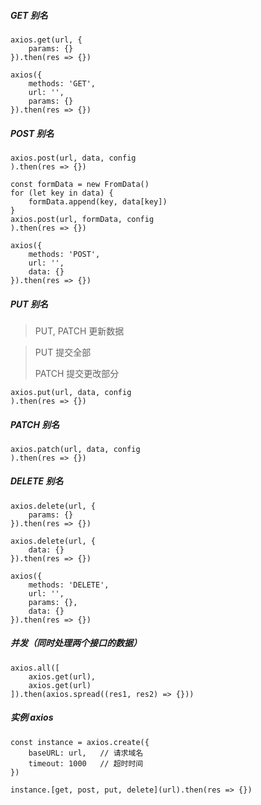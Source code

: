 ##### GET 别名

```
axios.get(url, {
	params: {}
}).then(res => {})

axios({
	methods: 'GET',
	url: '',
	params: {}
}).then(res => {})
```

##### POST 别名

```
axios.post(url, data, config
).then(res => {})

const formData = new FromData()
for (let key in data) {
	formData.append(key, data[key])
}
axios.post(url, formData, config
).then(res => {})

axios({
	methods: 'POST',
	url: '',
	data: {}
}).then(res => {})
```

##### PUT 别名

> PUT, PATCH 更新数据

> PUT 提交全部
>
> PATCH 提交更改部分

```
axios.put(url, data, config
).then(res => {})
```

##### PATCH 别名

```
axios.patch(url, data, config
).then(res => {})
```

##### DELETE 别名

```
axios.delete(url, {
	params: {}
}).then(res => {})

axios.delete(url, {
	data: {}
}).then(res => {})

axios({
	methods: 'DELETE',
	url: '',
	params: {},
	data: {}
}).then(res => {})
```

##### 并发（同时处理两个接口的数据）

```
axios.all([
	axios.get(url),
	axios.get(url)
]).then(axios.spread((res1, res2) => {}))
```

##### 实例 axios

```
const instance = axios.create({
	baseURL: url,	// 请求域名
	timeout: 1000	// 超时时间
})

instance.[get, post, put, delete](url).then(res => {})
```


